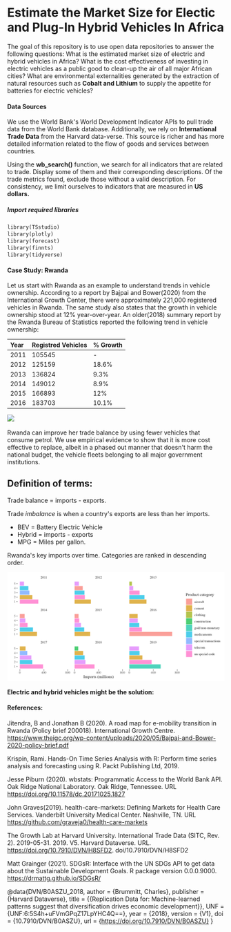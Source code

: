 # Estimate the Market Size for Electic and Plug-In Hybrid Vehicles In Africa
The goal of this repository is to use open data repositories to answer the following questions: What is the estimated market size of electric and hybrid vehicles in Africa? What is the cost effectiveness of investing in electric vehicles as a public good to clean-up the air of all major African cities? What are environmental externalities generated by the extraction of natural resources such as **Cobalt and Lithium** to supply the appetite for batteries for electric vehicles?

#### Data Sources
We use the World Bank's World Development Indicator APIs to pull trade data from the World Bank database. Additionally, we rely on **International Trade Data** from the Harvard data-verse. This source is richer and has more detailed information related to the flow of goods and services between countries.  

Using the **wb_search()** function, we search for all indicators that are related to trade. Display some of them and their corresponding descriptions. Of the trade metrics found, exclude those without a valid description. For consistency, we limit ourselves to indicators that are measured in **US dollars.**  

##### Import required libraries
```
library(TSstudio)
library(plotly)
library(forecast)
library(finnts)
library(tidyverse)
```

#### Case Study: Rwanda

Let us start with Rwanda as an example to understand trends in vehicle ownership. According to a report by Bajpai and Bower(2020) from the International Growth Center, there were approximately 221,000 registered vehicles in Rwanda. The same study also states that the growth in vehicle ownership stood at 12% year-over-year. An older(2018) summary report by the Rwanda Bureau of Statistics reported the following trend in vehicle ownership: 

|Year    |Registred Vehicles   |% Growth| 
:---------|:-------------------|:-------|
|2011    |105545               |-       |
|2012    |125159               |18.6%   |
|2013    |136824               |9.3%    |
|2014    |149012               |8.9%    |
|2015    |166893               |12%     |
|2016    |183703               |10.1%   |

![](plots/auto_ownership_trend.png)

Rwanda can improve her trade balance by using fewer vehicles that consume petrol. We use empirical evidence to show that it is more cost effective to replace, albeit in a phased out manner that doesn't harm the national budget, the vehicle fleets belonging to all major government institutions.

**Definition of terms:**
------------------------
Trade balance = imports - exports. 

Trade *imbalance* is when a country's exports are less than her imports. 

- BEV = Battery Electric Vehicle
- Hybrid = imports - exports
- MPG = Miles per gallon. 

Rwanda's key imports over time. Categories are ranked in  descending order.  

![](plots/rwanda_imports.png)






**Electric and hybrid vehicles might be the solution:**


#### References: 

Jitendra, B and Jonathan B (2020). A road map for e-mobility transition in Rwanda (Policy brief 200018). International Growth Centre. https://www.theigc.org/wp-content/uploads/2020/05/Bajpai-and-Bower-2020-policy-brief.pdf 
  
Krispin, Rami. Hands-On Time Series Analysis with R: Perform time series analysis and forecasting using R. Packt Publishing Ltd, 2019.

Jesse Piburn (2020). wbstats: Programmatic Access to the World Bank API. Oak Ridge
  National Laboratory. Oak Ridge, Tennessee. URL
  https://doi.org/10.11578/dc.20171025.1827
  
John Graves(2019). health-care-markets: Defining Markets for Health Care Services.
  Vanderbilt University Medical Center. Nashville, TN. URL 
  https://github.com/graveja0/health-care-markets
  
The Growth Lab at Harvard University. International Trade Data (SITC, Rev. 2).
  2019-05-31. 2019. V5. Harvard Dataverse. URL. https://doi.org/10.7910/DVN/H8SFD2. 
  doi/10.7910/DVN/H8SFD2

Matt Grainger (2021). SDGsR: Interface with the UN SDGs API to get data about the 
  Sustainable Development Goals. R package version
  0.0.0.9000. https://drmattg.github.io/SDGsR/
  
  
@data{DVN/B0ASZU_2018,
author = {Brummitt, Charles},
publisher = {Harvard Dataverse},
title = {{Replication Data for: Machine-learned patterns suggest that diversification drives economic development}},
UNF = {UNF:6:5S4h+uFVmGPqZ17LpYHC4Q==},
year = {2018},
version = {V1},
doi = {10.7910/DVN/B0ASZU},
url = {https://doi.org/10.7910/DVN/B0ASZU}
}
